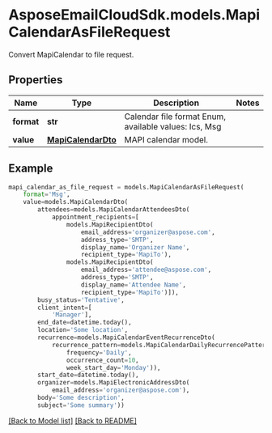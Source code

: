 # AsposeEmailCloudSdk.models.MapiCalendarAsFileRequest

Convert MapiCalendar to file request.             

## Properties
Name | Type | Description | Notes
------------ | ------------- | ------------- | -------------
**format** |**str** |Calendar file format Enum, available values: Ics, Msg |
**value** |[**MapiCalendarDto**](MapiCalendarDto.md) |MAPI calendar model.              |



## Example
```python
mapi_calendar_as_file_request = models.MapiCalendarAsFileRequest(
    format='Msg',
    value=models.MapiCalendarDto(
        attendees=models.MapiCalendarAttendeesDto(
            appointment_recipients=[
                models.MapiRecipientDto(
                    email_address='organizer@aspose.com',
                    address_type='SMTP',
                    display_name='Organizer Name',
                    recipient_type='MapiTo'),
                models.MapiRecipientDto(
                    email_address='attendee@aspose.com',
                    address_type='SMTP',
                    display_name='Attendee Name',
                    recipient_type='MapiTo')]),
        busy_status='Tentative',
        client_intent=[
            'Manager'],
        end_date=datetime.today(),
        location='Some location',
        recurrence=models.MapiCalendarEventRecurrenceDto(
            recurrence_pattern=models.MapiCalendarDailyRecurrencePatternDto(
                frequency='Daily',
                occurrence_count=10,
                week_start_day='Monday')),
        start_date=datetime.today(),
        organizer=models.MapiElectronicAddressDto(
            email_address='organizer@aspose.com'),
        body='Some description',
        subject='Some summary'))
```


[[Back to Model list]](Models.md) [[Back to README]](README.md)

